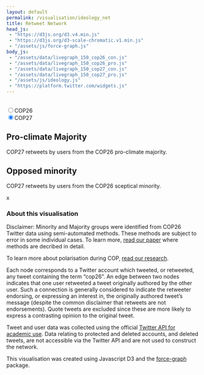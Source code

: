 ```yaml
---
layout: default
permalink: /visualisation/ideology_net
title: Retweet Network
head_js:
 - "https://d3js.org/d3.v4.min.js"
 - "https://d3js.org/d3-scale-chromatic.v1.min.js"
 - "/assets/js/force-graph.js"
body_js:
 - "/assets/data/livegraph_150_cop26_con.js"
 - "/assets/data/livegraph_150_cop26_pro.js"
 - "/assets/data/livegraph_150_cop27_con.js"
 - "/assets/data/livegraph_150_cop27_pro.js"
 - "/assets/js/ideology.js"
 - "https://platform.twitter.com/widgets.js"
---
```


<div class="controls small">
  <br/>
  <div class="hide-sm">
    <input name="size" value="26"  onclick="LoadNetwork(26, '#graph_pro', 'pro');LoadNetwork(26, '#graph_con', 'con')"  type="radio"><label for="26" >COP26</label><br/>
    <input name="size" value="27"  onclick="LoadNetwork(27, '#graph_pro', 'pro');LoadNetwork(27, '#graph_con', 'con')"  type="radio" checked><label for="27" >COP27</label><br/>
  </div>
  <p class="small" id="updated"></p>
</div>

<div class="col-2">
  <div class="col">
    <h2>Pro-climate Majority</h2>
    <div id="graph_pro"></div>
<p class="text-center">
COP27 retweets by users from the COP26 pro-climate majority.
</p>  
</div>
  <div class="col">
    <h2>Opposed minority</h2>
    <div id="graph_con"></div>
<p class="text-center">
COP27 retweets by users from the COP26 sceptical minority.
</p>   
</div>
</div>

<div id="panel" class="hide hide-sm">
  <a id="exit" onclick="ClosePanel()">x</a>
  <h3 id="panel_title"></h3>
  <div id="panel_content" class="text-center"></div>
</div>

### About this visualisation

Disclaimer: Minority and Majority groups were identified from COP26 Twitter data using semi-automated methods. These methods are subject to error in some individual cases. To learn more, <a href="/research">read our paper</a> where methods are decribed in detail.

To learn more about polarisation during COP, <a href="/research">read our research</a>.

Each node corresponds to a Twitter account which tweeted, or retweeted, any tweet containing the term “cop26”. An edge between two nodes indicates that one user retweeted a tweet originally authored by the other user. Such a connection is generally considered to indicate the retweeter endorsing, or expressing an interest in, the originally authored tweet’s message (despite the common disclaimer that retweets are not endorsements). Quote tweets are excluded since these are more likely to express a contrasting opinion to the original tweet.

Tweet and user data was collected using the official <a href="https://developer.twitter.com/en/products/twitter-api/academic-research">Twitter API for academic use</a>. Data relating to protected and deleted accounts, and deleted tweets, are not accessible via the Twitter API and are not used to construct the network.

This visualisation was created using Javascript D3 and the <a target="_blank" href="https://github.com/vasturiano/force-graph">force-graph</a> package.



